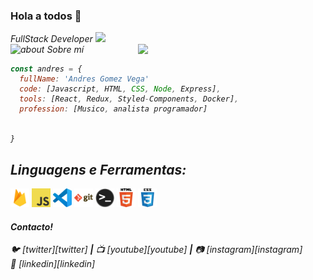 
### Hola a todos 👋
<p><em>FullStack Developer <img src="https://media.giphy.com/media/fYSnHlufseco8Fh93Z/giphy.gif" width="30"></br>
<img width="45" alt="about" src="https://raw.github.com/elizarov/elizarov/master/about.png"> Sobre mí

<img align="right" width="300" src="https://i2.wp.com/allhtaccess.info/wp-content/uploads/2018/03/programming.gif?fit=1281%2C716&ssl=1" />

```javascript
const andres = { 
  fullName: 'Andres Gomez Vega'
  code: [Javascript, HTML, CSS, Node, Express],
  tools: [React, Redux, Styled-Components, Docker],
  profession: [Musico, analista programador]

 
}
```
  
## **Linguagens e Ferramentas:**  

<code><img height="30" src="https://raw.githubusercontent.com/github/explore/80688e429a7d4ef2fca1e82350fe8e3517d3494d/topics/firebase/firebase.png"></code>
<code><img height="30" src="https://raw.githubusercontent.com/github/explore/80688e429a7d4ef2fca1e82350fe8e3517d3494d/topics/javascript/javascript.png"></code>
<code><img height="30" src="https://raw.githubusercontent.com/github/explore/80688e429a7d4ef2fca1e82350fe8e3517d3494d/topics/visual-studio-code/visual-studio-code.png"></code>
<code><img height="30" src="https://raw.githubusercontent.com/github/explore/80688e429a7d4ef2fca1e82350fe8e3517d3494d/topics/git/git.png"></code>
<code><img height="30" src="https://raw.githubusercontent.com/github/explore/80688e429a7d4ef2fca1e82350fe8e3517d3494d/topics/terminal/terminal.png"></code>
<code><img height="30" src="https://raw.githubusercontent.com/github/explore/80688e429a7d4ef2fca1e82350fe8e3517d3494d/topics/html/html.png"></code>
<code><img height="30" src="https://raw.githubusercontent.com/github/explore/80688e429a7d4ef2fca1e82350fe8e3517d3494d/topics/css/css.png"></code>
  
#### Contacto!


🐦 [twitter][twitter] **|** 
📺 [youtube][youtube] **|** 
📷 [instagram][instagram]  
👔 [linkedin][linkedin]

